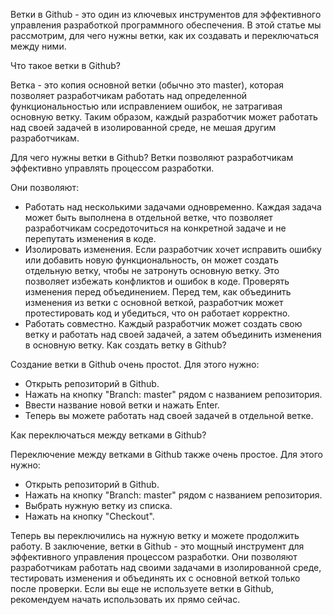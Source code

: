  Ветки в Github  - это один из ключевых инструментов для эффективного управления разработкой программного обеспечения. В этой статье мы рассмотрим, для чего нужны ветки, как их создавать и переключаться между ними.

Что такое ветки в Github?

Ветка - это копия основной ветки (обычно это master), которая позволяет разработчикам работать над определенной функциональностью или исправлением ошибок, не затрагивая основную ветку. Таким образом, каждый разработчик может работать над своей задачей в изолированной среде, не мешая другим разработчикам.

Для чего нужны ветки в Github? Ветки позволяют разработчикам эффективно управлять процессом разработки.

Они позволяют:

* Работать над несколькими задачами одновременно. Каждая задача может быть выполнена в отдельной ветке, что позволяет разработчикам сосредоточиться на конкретной задаче и не перепутать изменения в коде.
* Изолировать изменения. Если разработчик хочет исправить ошибку или добавить новую функциональность, он может создать отдельную ветку, чтобы не затронуть основную ветку. Это позволяет избежать конфликтов и ошибок в коде.
Проверять изменения перед объединением. Перед тем, как объединить изменения из ветки с основной веткой, разработчик может протестировать код и убедиться, что он работает корректно.
* Работать совместно. Каждый разработчик может создать свою ветку и работать над своей задачей, а затем объединить изменения в основную ветку.
Как создать ветку в Github?

Создание ветки в Github очень простоt. Для этого нужно:

* Открыть репозиторий в Github.
* Нажать на кнопку "Branch: master" рядом с названием репозитория.
* Ввести название новой ветки и нажать Enter.
* Теперь вы можете работать над своей задачей в отдельной ветке.

Как переключаться между ветками в Github?

Переключение между ветками в Github также очень простое. Для этого нужно:

* Открыть репозиторий в Github.
* Нажать на кнопку "Branch: master" рядом с названием репозитория.
* Выбрать нужную ветку из списка.
* Нажать на кнопку "Checkout".

Теперь вы переключились на нужную ветку и можете продолжить работу.
В заключение, ветки в Github - это мощный инструмент для эффективного управления процессом разработки. Они позволяют разработчикам работать над своими задачами в изолированной среде, тестировать изменения и объединять их с основной веткой только после проверки. Если вы еще не используете ветки в Github, рекомендуем начать использовать их прямо сейчас.